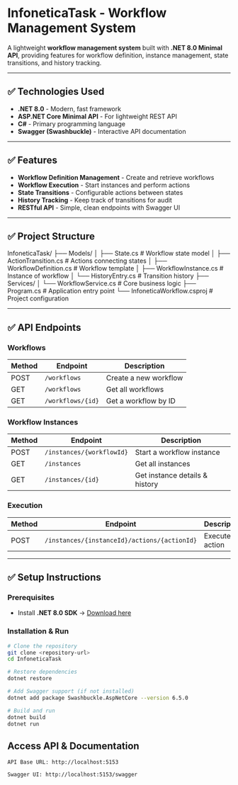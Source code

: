 # InfoneticaTask - Workflow Management System

A lightweight **workflow management system** built with **.NET 8.0 Minimal API**, providing features for workflow definition, instance management, state transitions, and history tracking.

---

## ✅ Technologies Used
- **.NET 8.0** - Modern, fast framework
- **ASP.NET Core Minimal API** - For lightweight REST API
- **C#** - Primary programming language
- **Swagger (Swashbuckle)** - Interactive API documentation

---

## ✅ Features
- **Workflow Definition Management** - Create and retrieve workflows
- **Workflow Execution** - Start instances and perform actions
- **State Transitions** - Configurable actions between states
- **History Tracking** - Keep track of transitions for audit
- **RESTful API** - Simple, clean endpoints with Swagger UI

---

## ✅ Project Structure
InfoneticaTask/
├── Models/
│ ├── State.cs # Workflow state model
│ ├── ActionTransition.cs # Actions connecting states
│ ├── WorkflowDefinition.cs # Workflow template
│ ├── WorkflowInstance.cs # Instance of workflow
│ └── HistoryEntry.cs # Transition history
├── Services/
│ └── WorkflowService.cs # Core business logic
├── Program.cs # Application entry point
└── InfoneticaWorkflow.csproj # Project configuration


---

## ✅ API Endpoints

### **Workflows**
| Method | Endpoint         | Description                   |
|--------|------------------|-------------------------------|
| POST   | `/workflows`     | Create a new workflow        |
| GET    | `/workflows`     | Get all workflows            |
| GET    | `/workflows/{id}`| Get a workflow by ID         |

### **Workflow Instances**
| Method | Endpoint                   | Description                    |
|--------|---------------------------|--------------------------------|
| POST   | `/instances/{workflowId}`| Start a workflow instance      |
| GET    | `/instances`             | Get all instances             |
| GET    | `/instances/{id}`        | Get instance details & history|

### **Execution**
| Method | Endpoint                                   | Description                 |
|--------|-------------------------------------------|-----------------------------|
| POST   | `/instances/{instanceId}/actions/{actionId}`| Execute an action          |

---

## ✅ Setup Instructions

### Prerequisites
- Install **.NET 8.0 SDK** → [Download here](https://dotnet.microsoft.com/en-us/download)

### Installation & Run
```bash
# Clone the repository
git clone <repository-url>
cd InfoneticaTask

# Restore dependencies
dotnet restore

# Add Swagger support (if not installed)
dotnet add package Swashbuckle.AspNetCore --version 6.5.0

# Build and run
dotnet build
dotnet run
```

## Access API & Documentation

    API Base URL: http://localhost:5153

    Swagger UI: http://localhost:5153/swagger